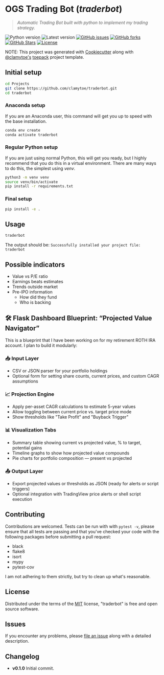 # OGS Trading Bot (*traderbot*)

> *Automatic Trading Bot built  with python to implement my trading strategy.*

![Python version][python-version]
![Latest version][latest-version]
[![GitHub issues][issues-image]][issues-url]
[![GitHub forks][fork-image]][fork-url]
[![GitHub Stars][stars-image]][stars-url]
[![License][license-image]][license-url]

NOTE: This project was generated with [Cookiecutter](https://github.com/audreyr/cookiecutter) along with [@clamytoe's](https://github.com/clamytoe) [toepack](https://github.com/clamytoe/toepack) project template.

## Initial setup

```zsh
cd Projects
git clone https://github.com/clamytoe/traderbot.git
cd traderbot
```

### Anaconda setup

If you are an Anaconda user, this command will get you up to speed with the base installation.

```zsh
conda env create
conda activate traderbot
```

### Regular Python setup

If you are just using normal Python, this will get you ready, but I highly recommend that you do this in a virtual environment.
There are many ways to do this, the simplest using *venv*.

```zsh
python3 -m venv venv
source venv/bin/activate
pip install -r requirements.txt
```

### Final setup

```zsh
pip install -e .
```

## Usage

```zsh
traderbot
```

The output should be: `Successfully installed your project file: traderbot`

## Possible indicators

- Value vs P/E ratio
- Earnings beats estimates
- Trends outside market
- Pre-IPO information
  - How did they fund
  - Who is backing

## 🛠️ Flask Dashboard Blueprint: “Projected Value Navigator”

This is a blueprint that I have been working on for my retirement ROTH IRA account. I plan to build it modularly:

### 📥 Input Layer

- CSV or JSON parser for your portfolio holdings
- Optional form for setting share counts, current prices, and custom CAGR assumptions

### 📈 Projection Engine

- Apply per-asset CAGR calculations to estimate 5-year values
- Allow toggling between current price vs. target price mode
- Show thresholds like "Take Profit" and "Buyback Trigger"

### 📊 Visualization Tabs

- Summary table showing current vs projected value, % to target, potential gains
- Timeline graphs to show how projected value compounds
- Pie charts for portfolio composition — present vs projected

### 📤 Output Layer

- Export projected values or thresholds as JSON (ready for alerts or script triggers)
- Optional integration with TradingView price alerts or shell script execution

## Contributing

Contributions are welcomed.
Tests can be run with with `pytest -v`, please ensure that all tests are passing and that you've checked your code with the following packages before submitting a pull request:

* black
* flake8
* isort
* mypy
* pytest-cov

I am not adhering to them strictly, but try to clean up what's reasonable.

## License

Distributed under the terms of the [MIT](https://opensource.org/licenses/MIT) license, "traderbot" is free and open source software.

## Issues

If you encounter any problems, please [file an issue](https://github.com/clamytoe/toepack/issues) along with a detailed description.

## Changelog

* **v0.1.0** Initial commit.

[python-version]:https://img.shields.io/badge/python-3.13.3-brightgreen.svg
[latest-version]:https://img.shields.io/badge/version-0.1.0-blue.svg
[issues-image]:https://img.shields.io/github/issues/clamytoe/traderbot.svg
[issues-url]:https://github.com/clamytoe/traderbot/issues
[fork-image]:https://img.shields.io/github/forks/clamytoe/traderbot.svg
[fork-url]:https://github.com/clamytoe/traderbot/network
[stars-image]:https://img.shields.io/github/stars/clamytoe/traderbot.svg
[stars-url]:https://github.com/clamytoe/traderbot/stargazers
[license-image]:https://img.shields.io/github/license/clamytoe/traderbot.svg
[license-url]:https://github.com/clamytoe/traderbot/blob/main/LICENSE
